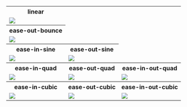 <table> 
<tr>
  
  <th>
    linear
  </th>
</tr>
<tr>
  <td>
    <img src="https://justusdeckerde.wordpress.com/wp-content/uploads/2025/04/linear-2.png">
  </td>
</tr>

<tr>
  <th>
    ease-out-bounce
  </th>
  
</tr>
<tr>
  <td>
    <img src="https://justusdeckerde.wordpress.com/wp-content/uploads/2025/04/ease_out_bounce-2.png">
  </td>
   
</tr>
<tr>
  <th>
    ease-in-sine
  </th>
  <th>
    ease-out-sine
  </th>
</tr>
<tr>
  <td>
    <img src="https://justusdeckerde.wordpress.com/wp-content/uploads/2025/04/ease_in_sine-2.png">
   </td>
   <td>
    <img src="https://justusdeckerde.wordpress.com/wp-content/uploads/2025/04/ease_out_sine-2.png">
   </td>
</tr>

</tr>



<tr>
  <th>
    ease-in-quad
  </th>
  <th>
    ease-out-quad
  </th>
  <th>
    ease-in-out-quad
  </th>
</tr>
<tr>
  <td>
    <img src="https://justusdeckerde.wordpress.com/wp-content/uploads/2025/04/ease_in_quad-2.png">
   </td>
   <td>
    <img src="https://justusdeckerde.wordpress.com/wp-content/uploads/2025/04/ease_out_quad-2.png">
   </td>
  <td>
    <img src="https://justusdeckerde.wordpress.com/wp-content/uploads/2025/04/ease_in_out_quad-2.png">
   </td>
</tr>


<tr>
  <th>
    ease-in-cubic
  </th>
  <th>
    ease-out-cubic
  </th>
  <th>
    ease-in-out-cubic
  </th>
</tr>
<tr>
  <td>
    <img src="https://justusdeckerde.wordpress.com/wp-content/uploads/2025/04/ease_in_cubic-2.png">
   </td>
   <td>
    <img src="https://justusdeckerde.wordpress.com/wp-content/uploads/2025/04/ease_out_cubic-2.png">
   </td>
  <td>
    <img src="https://justusdeckerde.wordpress.com/wp-content/uploads/2025/04/ease_in_out_cubic-2.png">
   </td>
</tr>


</table>
